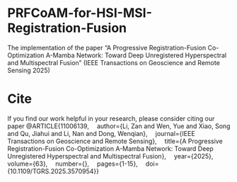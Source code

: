 # PRFCoAM-for-HSI-MSI-Registration-Fusion
The implementation of the paper “A Progressive Registration-Fusion Co-Optimization A-Mamba Network: Toward Deep Unregistered Hyperspectral and Multispectral Fusion”  (IEEE Transactions on Geoscience and Remote Sensing 2025)

# Cite 
If you find our work helpful in your research, please consider citing our paper
@ARTICLE{11006139,
  &emsp;author={Li, Zan and Wen, Yue and Xiao, Song and Qu, Jiahui and Li, Nan and Dong, Wenqian},
  &emsp;journal={IEEE Transactions on Geoscience and Remote Sensing}, 
  &emsp;title={A Progressive Registration-Fusion Co-Optimization A-Mamba Network: Toward Deep Unregistered Hyperspectral and Multispectral Fusion}, 
  &emsp;year={2025},
  &emsp;volume={63},
  &emsp;number={},
  &emsp;pages={1-15},
  &emsp;doi={10.1109/TGRS.2025.3570954}}
